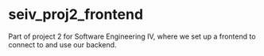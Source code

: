 # seiv_proj2_frontend
 Part of project 2 for Software Engineering IV, where we set up a frontend to connect to and use our backend.
